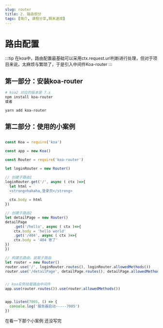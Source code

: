 ```yaml
---
slug: router
title: 2. 路由部分
tags: [简介, 课程分享,期末速成]
---
```


# 路由配置

:::tip
在koa中，路由配置最基础可以采用ctx.request.url判断进行处理，但对于项目来说，太麻烦与繁琐了，于是引入中间件Koa-router
:::

## 第一部分：安装koa-router


```sh
# koa2 对应的版本是 7.x
npm install koa-router
或者

yarn add koa-router
```


## 第二部分：使用的小案例



```js

const Koa = require('koa')

const app = new Koa()

const Router = require('koa-router')

let loginRouter = new Router()

// 创建子路由1
loginRouter.get('/', async ( ctx )=>{
  let html = `
  <strong>hahaha,登录页</strong>
  `
  ctx.body = html
})

// 创建子路由2
let detailPage = new Router()
detailPage
    .get('/hello', async ( ctx )=>{
    ctx.body = 'hello world'
    .get('/404', async ( ctx )=>{
    ctx.body = '404 寄了'
})
})

// 构建总路由，装载子路由
let router = new Router()
router.use('/', loginRouter.routes(), loginRouter.allowedMethods())
router.use('/detailPage', detailPage.routes(), detailPage.allowedMethods())


// koa实例挂载路由中间件
app.use(router.routes()).use(router.allowedMethods())


app.listen(7005, () => {
  console.log('服务器启动-----7005')
})

```


在看一下那个小案例
还没写完